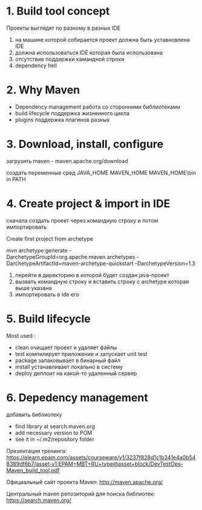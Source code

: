 # 1. Build tool concept

Проекты выглядят по разному в разных IDE

1) на машине которой собирается проект должна быть уставновлена IDE
2) должна использоваться IDE которая была использована
3) отсутствие поддержки камандной строки
4) dependency hell

# 2. Why Maven

- Dependency management работа со сторонними библиотеками
- build lifecycle поддержка жизненного цикла
- plugins поддержка плагинов разных

# 3. Download, install, configure

загрузить maven - maven.apache.org/download

создать переменные сред
JAVA_HOME
MAVEN_HOME
MAVEN_HOME\bin in PATH

# 4. Create project & import in IDE
сначала создать проект через командную строку и потом импортировать

Create first project from archetype

mvn archetype:generate
  -DarchetypeGroupId=org.apache.maven.archetypes
  -DarchetypeArtifactId=maven-archetype-quickstart
  -DarchetypeVersion=1.3
  
1) перейти в директорию в которой будет создан java-проект
2) вызвать командную строку и вставить строку с archetype которая выше указана
3) импортировать в ide его

# 5. Build lifecycle
Most used :
- clean очищает проект и удаляет файлы 
- test компилирует приложение и запускает unit test
- package запаковывает в бинарный файл
- install устанавливает локально в систему
- deploy деплоит на какой-то удаленный сервер

# 6. Depedency management
добавить библиотеку 

- find library at search.maven.org
- add necessary version to POM
- see it in ~/.m2/repository folder


Презентация тренинга: https://elearn.epam.com/assets/courseware/v1/3237f828d1c1b341e4a0b548389df6b7/asset-v1:EPAM+MBT+RU+type@asset+block/DevTestOps-Maven_build_tool.pdf

Официальный сайт проекта Maven: http://maven.apache.org/

Центральный maven репозиторий для поиска библиотек: https://search.maven.org/
